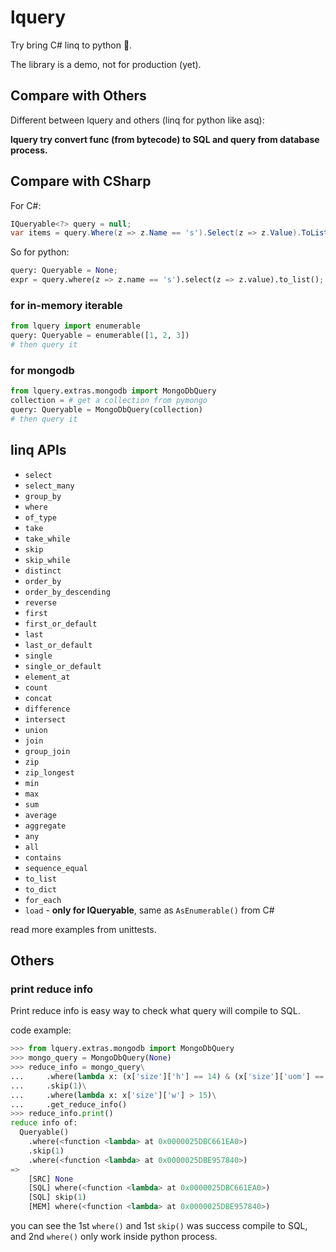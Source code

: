 # lquery

Try bring C# linq to python 🎈.

The library is a demo, not for production (yet).

## Compare with Others

Different between lquery and others (linq for python like asq):

**lquery try convert func (from bytecode) to SQL and query from database process.**

## Compare with CSharp

For C#:

``` cs
IQueryable<?> query = null;
var items = query.Where(z => z.Name == 's').Select(z => z.Value).ToList();
```

So for python:

``` py
query: Queryable = None;
expr = query.where(z => z.name == 's').select(z => z.value).to_list();
```

### for in-memory iterable

``` py
from lquery import enumerable
query: Queryable = enumerable([1, 2, 3])
# then query it
```

### for mongodb

``` py
from lquery.extras.mongodb import MongoDbQuery
collection = # get a collection from pymongo
query: Queryable = MongoDbQuery(collection)
# then query it
```

## linq APIs

* `select`
* `select_many`
* `group_by`
* `where`
* `of_type`
* `take`
* `take_while`
* `skip`
* `skip_while`
* `distinct`
* `order_by`
* `order_by_descending`
* `reverse`
* `first`
* `first_or_default`
* `last`
* `last_or_default`
* `single`
* `single_or_default`
* `element_at`
* `count`
* `concat`
* `difference`
* `intersect`
* `union`
* `join`
* `group_join`
* `zip`
* `zip_longest`
* `min`
* `max`
* `sum`
* `average`
* `aggregate`
* `any`
* `all`
* `contains`
* `sequence_equal`
* `to_list`
* `to_dict`
* `for_each`
* `load` - **only for IQueryable**, same as `AsEnumerable()` from C#

read more examples from unittests.

## Others

### print reduce info

Print reduce info is easy way to check what query will compile to SQL.

code example:

``` py
>>> from lquery.extras.mongodb import MongoDbQuery
>>> mongo_query = MongoDbQuery(None)
>>> reduce_info = mongo_query\
...     .where(lambda x: (x['size']['h'] == 14) & (x['size']['uom'] == 'cm'))\
...     .skip(1)\
...     .where(lambda x: x['size']['w'] > 15)\
...     .get_reduce_info()
>>> reduce_info.print()
reduce info of:
  Queryable()
    .where(<function <lambda> at 0x0000025DBC661EA0>)
    .skip(1)
    .where(<function <lambda> at 0x0000025DBE957840>)
=>
    [SRC] None
    [SQL] where(<function <lambda> at 0x0000025DBC661EA0>)
    [SQL] skip(1)
    [MEM] where(<function <lambda> at 0x0000025DBE957840>)
```

you can see the 1st `where()` and 1st `skip()` was success compile to SQL, and 2nd `where()` only work inside python process.
